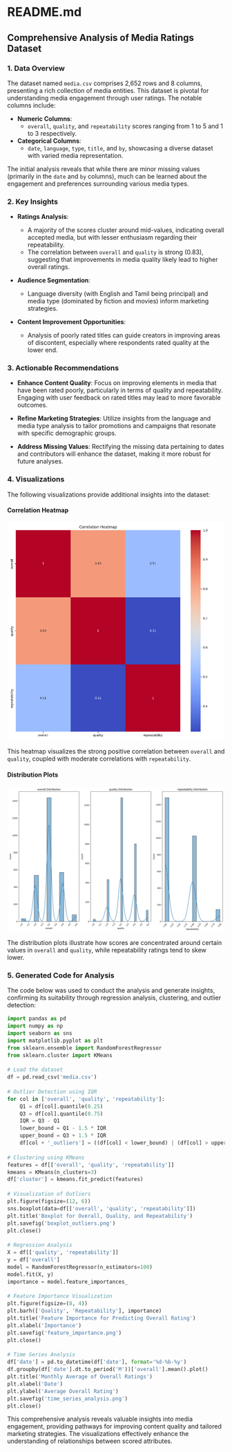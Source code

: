 # README.md

## Comprehensive Analysis of Media Ratings Dataset

### 1. Data Overview

The dataset named `media.csv` comprises 2,652 rows and 8 columns, presenting a rich collection of media entities. This dataset is pivotal for understanding media engagement through user ratings. The notable columns include:

- **Numeric Columns**: 
  - `overall`, `quality`, and `repeatability` scores ranging from 1 to 5 and 1 to 3 respectively.
- **Categorical Columns**: 
  - `date`, `language`, `type`, `title`, and `by`, showcasing a diverse dataset with varied media representation.

The initial analysis reveals that while there are minor missing values (primarily in the `date` and `by` columns), much can be learned about the engagement and preferences surrounding various media types.

### 2. Key Insights

- **Ratings Analysis**:
  - A majority of the scores cluster around mid-values, indicating overall accepted media, but with lesser enthusiasm regarding their repeatability.
  - The correlation between `overall` and `quality` is strong (0.83), suggesting that improvements in media quality likely lead to higher overall ratings.

- **Audience Segmentation**:
  - Language diversity (with English and Tamil being principal) and media type (dominated by fiction and movies) inform marketing strategies.

- **Content Improvement Opportunities**:
  - Analysis of poorly rated titles can guide creators in improving areas of discontent, especially where respondents rated quality at the lower end.

### 3. Actionable Recommendations

- **Enhance Content Quality**:
  Focus on improving elements in media that have been rated poorly, particularly in terms of quality and repeatability. Engaging with user feedback on rated titles may lead to more favorable outcomes.

- **Refine Marketing Strategies**:
  Utilize insights from the language and media type analysis to tailor promotions and campaigns that resonate with specific demographic groups.

- **Address Missing Values**:
  Rectifying the missing data pertaining to dates and contributors will enhance the dataset, making it more robust for future analyses.

### 4. Visualizations

The following visualizations provide additional insights into the dataset:

#### Correlation Heatmap
![Correlation Heatmap](correlation.png)

This heatmap visualizes the strong positive correlation between `overall` and `quality`, coupled with moderate correlations with `repeatability`.

#### Distribution Plots
![Distribution Plots](distributions.png)

The distribution plots illustrate how scores are concentrated around certain values in `overall` and `quality`, while repeatability ratings tend to skew lower.

### 5. Generated Code for Analysis

The code below was used to conduct the analysis and generate insights, confirming its suitability through regression analysis, clustering, and outlier detection:

```python
import pandas as pd
import numpy as np
import seaborn as sns
import matplotlib.pyplot as plt
from sklearn.ensemble import RandomForestRegressor
from sklearn.cluster import KMeans

# Load the dataset
df = pd.read_csv('media.csv')

# Outlier Detection using IQR
for col in ['overall', 'quality', 'repeatability']:
    Q1 = df[col].quantile(0.25)
    Q3 = df[col].quantile(0.75)
    IQR = Q3 - Q1
    lower_bound = Q1 - 1.5 * IQR
    upper_bound = Q3 + 1.5 * IQR
    df[col + '_outliers'] = ((df[col] < lower_bound) | (df[col] > upper_bound))

# Clustering using KMeans
features = df[['overall', 'quality', 'repeatability']]
kmeans = KMeans(n_clusters=3)
df['cluster'] = kmeans.fit_predict(features)

# Visualization of Outliers
plt.figure(figsize=(12, 6))
sns.boxplot(data=df[['overall', 'quality', 'repeatability']])
plt.title('Boxplot for Overall, Quality, and Repeatability')
plt.savefig('boxplot_outliers.png')
plt.close()

# Regression Analysis
X = df[['quality', 'repeatability']]
y = df['overall']
model = RandomForestRegressor(n_estimators=100)
model.fit(X, y)
importance = model.feature_importances_

# Feature Importance Visualization
plt.figure(figsize=(8, 4))
plt.barh(['Quality', 'Repeatability'], importance)
plt.title('Feature Importance for Predicting Overall Rating')
plt.xlabel('Importance')
plt.savefig('feature_importance.png')
plt.close()

# Time Series Analysis
df['date'] = pd.to_datetime(df['date'], format='%d-%b-%y')
df.groupby(df['date'].dt.to_period('M'))['overall'].mean().plot()
plt.title('Monthly Average of Overall Ratings')
plt.xlabel('Date')
plt.ylabel('Average Overall Rating')
plt.savefig('time_series_analysis.png')
plt.close()
```

This comprehensive analysis reveals valuable insights into media engagement, providing pathways for improving content quality and tailored marketing strategies. The visualizations effectively enhance the understanding of relationships between scored attributes.